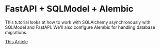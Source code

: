 # FastAPI + SQLModel + Alembic

This tutorial looks at how to work with SQLAlchemy asynchronously with SQLModel and FastAPI. We'll also configure Alembic for handling database migrations.

[This Article](https://testdriven.io/blog/fastapi-sqlmodel/)
